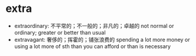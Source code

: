 # extra

- extraordinary: 不平常的；不一般的；非凡的；卓越的 not normal or ordinary; greater or better than usual
- extravagant: 奢侈的；挥霍的；铺张浪费的 spending a lot more money or using a lot more of sth than you can afford or than is necessary
